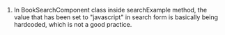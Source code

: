 1. In BookSearchComponent class inside searchExample method, the value that has been set to "javascript"
   in search form is basically being hardcoded, which is not a good practice.
